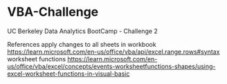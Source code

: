 # VBA-Challenge
UC Berkeley Data Analytics BootCamp - Challenge 2

References
apply changes to all sheets in workbook
https://learn.microsoft.com/en-us/office/vba/api/excel.range.rows#syntax
worksheet functions 
https://learn.microsoft.com/en-us/office/vba/excel/concepts/events-worksheetfunctions-shapes/using-excel-worksheet-functions-in-visual-basic
